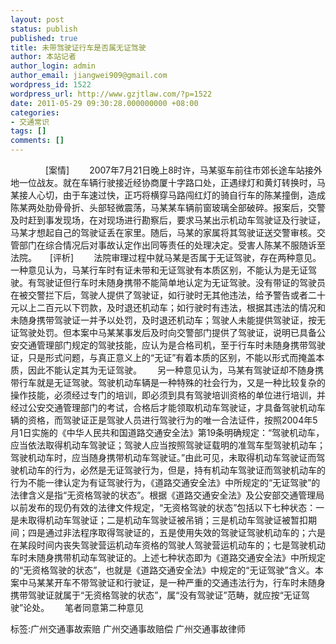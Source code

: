 ```yaml
---
layout: post
status: publish
published: true
title: 未带驾驶证行车是否属无证驾驶
author: 本站记者
author_login: admin
author_email: jiangwei909@gmail.com
wordpress_id: 1522
wordpress_url: http://www.gzjtlaw.com/?p=1522
date: 2011-05-29 09:30:28.000000000 +08:00
categories:
- 交通常识
tags: []
comments: []
---
```

　　　　[案情]　　 2007年7月21日晚上8时许，马某驱车前往市郊长途车站接外地一位战友。就在车辆行驶接近经协商厦十字路口处，正遇绿灯和黄灯转换时，马某接人心切，由于车速过快，正巧将横穿马路闯红灯的骑自行车的陈某撞倒，造成陈某两处肋骨骨折、头部轻微震荡，马某某车辆前窗玻璃全部破碎。报案后，交警及时赶到事发现场，在对现场进行勘察后，要求马某出示机动车驾驶证及行驶证，马某才想起自己的驾驶证丢在家里。随后，马某的家属将其驾驶证送交警审核。交管部门在综合情况后对事故认定作出同等责任的处理决定。受害人陈某不服随诉至法院。　　[评析]　　 法院审理过程中就马某是否属于无证驾驶，存在两种意见。　　 一种意见认为，马某行车时有证未带和无证驾驶有本质区别，不能认为是无证驾驶。有驾驶证但行车时未随身携带不能简单地认定为无证驾驶。没有带证的驾驶员在被交警拦下后，驾驶人提供了驾驶证，如行驶时无其他违法，给予警告或者二十元以上二百元以下罚款，及时退还机动车；如行驶时有违法，根据其违法的情况和未随身携带驾驶证一并予以处罚，及时退还机动车；驾驶人未能提供驾驶证，按无证驾驶处罚。但本案中马某某事发后及时向交警部门提供了驾驶证，说明已具备公安交通管理部门规定的驾驶技能，应认为是合格司机，至于行车时未随身携带驾驶证，只是形式问题，与真正意义上的&ldquo;无证&rdquo;有着本质的区别，不能以形式而掩盖本质，因此不能认定其为无证驾驶。　　 另一种意见认为，马某有驾驶证却不随身携带行车就是无证驾驶。驾驶机动车辆是一种特殊的社会行为，又是一种比较复杂的操作技能，必须经过专门的培训，即必须到具有驾驶培训资格的单位进行培训，并经过公安交通管理部门的考试，合格后才能领取机动车驾驶证，才具备驾驶机动车辆的资格，而驾驶证正是驾驶人员进行驾驶行为的唯一合法证件，按照2004年5月1日实施的《中华人民共和国道路交通安全法》第19条明确规定：&ldquo;驾驶机动车，应当依法取得机动车驾驶证；驾驶人应当按照驾驶证载明的准驾车型驾驶机动车；驾驶机动车时，应当随身携带机动车驾驶证。&rdquo;由此可见，未取得机动车驾驶证而驾驶机动车的行为，必然是无证驾驶行为，但是，持有机动车驾驶证而驾驶机动车的行为不能一律认定为有证驾驶行为，《道路交通安全法》中所规定的&ldquo;无证驾驶&rdquo;的法律含义是指&ldquo;无资格驾驶的状态&rdquo;。根据《道路交通安全法》及公安部交通管理局以前发布的现仍有效的法律文件规定，&ldquo;无资格驾驶的状态&rdquo;包括以下七种状态：一是未取得机动车驾驶证；二是机动车驾驶证被吊销；三是机动车驾驶证被暂扣期间；四是通过非法程序取得驾驶证的，五是使用失效的驾驶证驾驶机动车的；六是在某段时间内丧失驾驶营运机动车资格的驾驶人驾驶营运机动车的；七是驾驶机动车时未随身携带机动车驾驶证的。上述七种状态即为《道路交通安全法》中所规定的&ldquo;无资格驾驶的状态&rdquo;，也就是《道路交通安全法》中规定的&ldquo;无证驾驶&rdquo;含义。本案中马某某开车不带驾驶证和行驶证，是一种严重的交通违法行为，行车时未随身携带驾驶证就属于&ldquo;无资格驾驶的状态&rdquo;，属&ldquo;没有驾驶证&rdquo;范畴，就应按&ldquo;无证驾驶&rdquo;论处。　　 笔者同意第二种意见标签:广州交通事故索赔 广州交通事故赔偿 广州交通事故律师
